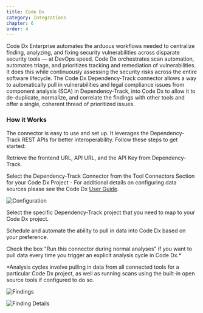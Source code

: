 ```yaml
---
title: Code Dx
category: Integrations
chapter: 6
order: 4
---
```


Code Dx Enterprise automates the arduous workflows needed to centralize finding, analyzing, and fixing security vulnerabilities across disparate security tools — at DevOps speed.
Code Dx orchestrates scan automation, automates triage, and prioritizes tracking and remediation of vulnerabilities.
It does this while continuously assessing the security risks across the entire software lifecycle.
The Code Dx Dependency-Track connector allows a way to automatically pull in vulnerabilities and legal compliance issues from component analysis (SCA) in Dependency-Track, into Code Dx to allow it to de-duplicate, normalize, and correlate the findings with other tools and offer a single, coherent thread of prioritized issues.

### How it Works

The connector is easy to use and set up.
It leverages the Dependency-Track REST APIs for better interoperability.
Follow these steps to get started:

Retrieve the frontend URL, API URL, and the API Key from Dependency-Track.

Select the Dependency-Track Connector from the Tool Connectors Section for your Code Dx Project - For additional details on configuring data sources please see the Code Dx [User Guide](https://codedx.com/Documentation/UserGuide.html#ToolConnectors).

![Configuration](/images/screenshots/codedx-configuration.png)

Select the specific Dependency-Track project that you need to map to your Code Dx project.

Schedule and automate the ability to pull in data into Code Dx based on your preference.

Check the box "Run this connector during normal analyses" if you want to pull data every time you trigger an explicit analysis cycle in Code Dx.*

*Analysis cycles involve pulling in data from all connected tools for a particular Code Dx project, as well as running scans using the built-in open source tools if configured to do so.

![Findings](/images/screenshots/codedx-findings.png)

![Finding Details](/images/screenshots/codedx-details.png)
